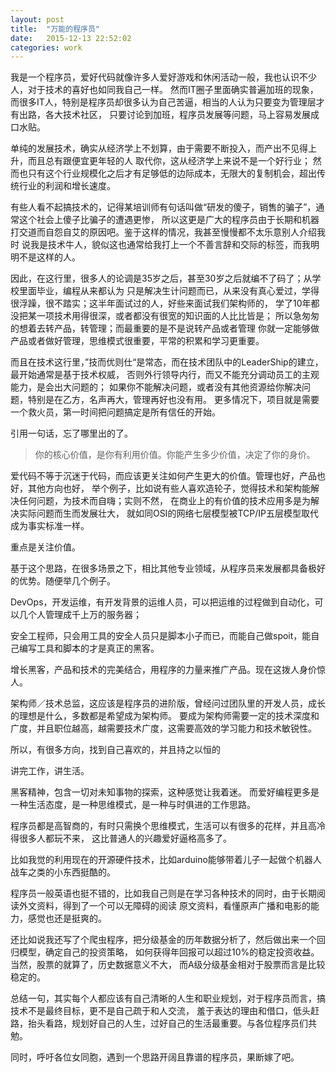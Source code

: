 ```yaml
---
layout: post
title:  "万能的程序员"
date:   2015-12-13 22:52:02
categories: work
---
```

我是一个程序员，爱好代码就像许多人爱好游戏和休闲活动一般，我也认识不少人，对于技术的喜好也如同我自己一样。
然而IT圈子里面确实普遍加班的现象，而很多IT人，特别是程序员却很多认为自己苦逼，相当的人认为只要变为管理层才有出路，各大技术社区，
只要讨论到加班，程序员发展等问题，马上容易发展成口水贴。

单纯的发展技术，确实从经济学上不划算，由于需要不断投入，而产出不见得上升，而且总有跟便宜更年轻的人
取代你，这从经济学上来说不是一个好行业；
然而也只有这个行业规模化之后才有足够低的边际成本，无限大的复制机会，超出传统行业的利润和增长速度。

有些人看不起搞技术的，记得某培训师有句话叫做“研发的傻子，销售的骗子”，通常这个社会上傻子比骗子的遭遇更惨，
所以这更是广大的程序员由于长期和机器打交道而自怨自艾的原因吧。鉴于这样的情况，我甚至慢慢都不太乐意别人介绍我时
说我是技术牛人，貌似这也通常给我打上一个不善言辞和交际的标签，而我明明不是这样的人。

因此，在这行里，很多人的论调是35岁之后，甚至30岁之后就编不了码了；从学校里面毕业，编程从来都认为
只是解决生计问题而已，从来没有真心爱过，学得很浮躁，很不踏实；这半年面试过的人，好些来面试我们架构师的，
学了10年都没把某一项技术用得很深，或者都没有很宽的知识面的人比比皆是；
所以急匆匆的想着去转产品，转管理；而最重要的是不是说转产品或者管理
你就一定能够做产品或者做好管理，思维模式很重要，平常的积累和学习更重要。

而且在技术这行里，”技而优则仕“是常态，而在技术团队中的LeaderShip的建立，最开始通常是基于技术权威，
否则外行领导内行，而又不能充分调动员工的主观能力，是会出大问题的；
如果你不能解决问题，或者没有其他资源给你解决问题，特别是在乙方，名声再大，管理再好也没有用。
更多情况下，项目就是需要一个救火员，第一时间把问题搞定是所有信任的开始。

引用一句话，忘了哪里出的了。

> 你的核心价值，是你有利用价值。你能产生多少价值，决定了你的身价。

爱代码不等于沉迷于代码，而应该更关注如何产生更大的价值。管理也好，产品也好，其他方向也好，
举个例子，比如说有些人喜欢造轮子，觉得技术和架构能解决任何问题，为技术而自嗨；实则不然，
在商业上的有价值的技术应用多是为解决实际问题而生而发展壮大，
就如同OSI的网络七层模型被TCP/IP五层模型取代成为事实标准一样。

重点是关注价值。

基于这个思路，在很多场景之下，相比其他专业领域，从程序员来发展都具备极好的优势。随便举几个例子。

DevOps，开发运维，有开发背景的运维人员，可以把运维的过程做到自动化，可以几个人管理成千上万的服务器；

安全工程师，只会用工具的安全人员只是脚本小子而已，而能自己做spoit，能自己编写工具和脚本的才是真正的黑客。

增长黑客，产品和技术的完美结合，用程序的力量来推广产品。现在这拨人身价惊人。

架构师／技术总监，这应该是程序员的进阶版，曾经问过团队里的开发人员，成长的理想是什么，多数都是希望成为架构师。
要成为架构师需要一定的技术深度和广度，并且职位越高，越需要技术广度，这需要高效的学习能力和技术敏锐性。

所以，有很多方向，找到自己喜欢的，并且持之以恒的

讲完工作，讲生活。

黑客精神，包含一切对未知事物的探索，这种感觉让我着迷。
而爱好编程更多是一种生活态度，是一种思维模式，是一种与时俱进的工作思路。

程序员都是高智商的，有时只需换个思维模式，生活可以有很多的花样，并且高冷得很多人都玩不来，
这比普通人的兴趣爱好逼格高多了。

比如我觉的利用现在的开源硬件技术，比如arduino能够带着儿子一起做个机器人战车之类的小东西挺酷的。

程序员一般英语也挺不错的，比如我自己则是在学习各种技术的同时，由于长期阅读外文资料，得到了一个可以无障碍的阅读
原文资料，看懂原声广播和电影的能力，感觉也还是挺爽的。

还比如说我还写了个爬虫程序，把分级基金的历年数据分析了，然后做出来一个回归模型，确定自己的投资策略，
如何获得年回报可以超过10%的稳定投资收益。当然，股票的就算了，历史数据意义不大，
而A级分级基金相对于股票而言是比较稳定的。

总结一句，其实每个人都应该有自己清晰的人生和职业规划，对于程序员而言，搞技术不是最终目标，更不是自己疏于和人交流，
羞于表达的理由和借口，低头赶路，抬头看路，规划好自己的人生，过好自己的生活最重要。与各位程序员们共勉。

同时，呼吁各位女同胞，遇到一个思路开阔且靠谱的程序员，果断嫁了吧。
